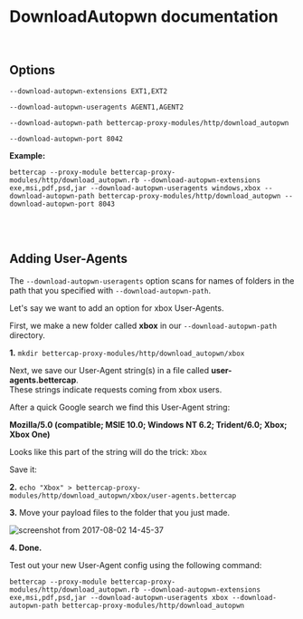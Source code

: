 # DownloadAutopwn documentation

<br>

## Options

`--download-autopwn-extensions EXT1,EXT2`

`--download-autopwn-useragents AGENT1,AGENT2`

`--download-autopwn-path bettercap-proxy-modules/http/download_autopwn`

`--download-autopwn-port 8042`

**Example:**

```
bettercap --proxy-module bettercap-proxy-modules/http/download_autopwn.rb --download-autopwn-extensions exe,msi,pdf,psd,jar --download-autopwn-useragents windows,xbox --download-autopwn-path bettercap-proxy-modules/http/download_autopwn --download-autopwn-port 8043
```

<br><br>


## Adding User-Agents

The `--download-autopwn-useragents` option scans for names of folders in the path that you specified with `--download-autopwn-path`.

Let's say we want to add an option for xbox User-Agents.

First, we make a new folder called **xbox** in our `--download-autopwn-path` directory.


**1.** `mkdir bettercap-proxy-modules/http/download_autopwn/xbox`

Next, we save our User-Agent string(s) in a file called **user-agents.bettercap**.<br>These strings indicate requests coming from xbox users.

After a quick Google search we find this User-Agent string:

**Mozilla/5.0 (compatible; MSIE 10.0; Windows NT 6.2; Trident/6.0; Xbox; Xbox One)**

Looks like this part of the string will do the trick: `Xbox`

Save it:

**2.** `echo "Xbox" > bettercap-proxy-modules/http/download_autopwn/xbox/user-agents.bettercap`

**3.** Move your payload files to the folder that you just made.

![screenshot from 2017-08-02 14-45-37](https://user-images.githubusercontent.com/29265684/28858081-62799b8c-7791-11e7-9e61-3136a3d1f7ef.png)

**4. Done.**

Test out your new User-Agent config using the following command:

```
bettercap --proxy-module bettercap-proxy-modules/http/download_autopwn.rb --download-autopwn-extensions exe,msi,pdf,psd,jar --download-autopwn-useragents xbox --download-autopwn-path bettercap-proxy-modules/http/download_autopwn
```
